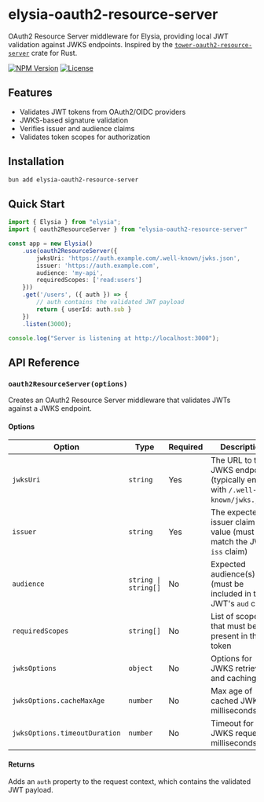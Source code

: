 # elysia-oauth2-resource-server

OAuth2 Resource Server middleware for Elysia, providing local JWT validation against JWKS endpoints. Inspired by the [`tower-oauth2-resource-server`](https://crates.io/crates/tower-oauth2-resource-server) crate for Rust.

[![NPM Version](https://img.shields.io/npm/v/elysia-oauth2-resource-server.svg)](https://www.npmjs.com/package/elysia-oauth2-resource-server)
[![License](https://img.shields.io/npm/l/elysia-oauth2-resource-server.svg)](https://github.com/ap-1/elysia-oauth2-resource-server/blob/main/LICENSE)

## Features

- Validates JWT tokens from OAuth2/OIDC providers
- JWKS-based signature validation
- Verifies issuer and audience claims
- Validates token scopes for authorization

## Installation

```bash
bun add elysia-oauth2-resource-server
```

## Quick Start

```ts
import { Elysia } from "elysia";
import { oauth2ResourceServer } from "elysia-oauth2-resource-server"

const app = new Elysia()
	.use(oauth2ResourceServer({
		jwksUri: 'https://auth.example.com/.well-known/jwks.json',
		issuer: 'https://auth.example.com',
		audience: 'my-api',
		requiredScopes: ['read:users']
	}))
	.get('/users', ({ auth }) => {
		// auth contains the validated JWT payload
		return { userId: auth.sub }
	})
	.listen(3000);

console.log("Server is listening at http://localhost:3000");
```

## API Reference

### `oauth2ResourceServer(options)`

Creates an OAuth2 Resource Server middleware that validates JWTs against a JWKS endpoint.

#### Options


| Option | Type | Required | Description |
|--------|------|----------|-------------|
| `jwksUri` | `string` | Yes | The URL to the JWKS endpoint (typically ends with `/.well-known/jwks.json`) |
| `issuer` | `string` | Yes | The expected issuer claim value (must match the JWT's `iss` claim) |
| `audience` | `string \| string[]` | No | Expected audience(s) (must be included in the JWT's `aud` claim) |
| `requiredScopes` | `string[]` | No | List of scopes that must be present in the token |
| `jwksOptions` | `object` | No | Options for JWKS retrieval and caching |
| `jwksOptions.cacheMaxAge` | `number` | No | Max age of cached JWKS in milliseconds |
| `jwksOptions.timeoutDuration` | `number` | No | Timeout for JWKS request in milliseconds |

#### Returns

Adds an `auth` property to the request context, which contains the validated JWT payload.
